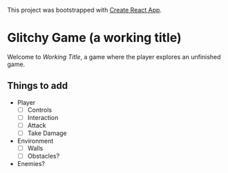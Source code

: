This project was bootstrapped with [Create React App](https://github.com/facebook/create-react-app).

# Glitchy Game (a working title)

Welcome to *Working Title*, a game where the player explores an unfinished game.

Things to add
-----

- Player
  - [ ] Controls
  - [ ] Interaction
  - [ ] Attack
  - [ ] Take Damage
- Environment
  - [ ] Walls
  - [ ] Obstacles?
- Enemies?
